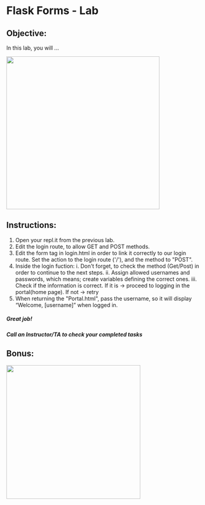 # Flask Forms - Lab

## Objective: 
In this lab, you will ...





<img src="https://www.nasa.gov/sites/default/files/thumbnails/image/xemu-eva-hls.jpg" width="400">





## Instructions:
1. Open your repl.it from the previous lab.
2. Edit the login route, to allow GET and POST methods.
3. Edit the form tag in login.html in order to link it correctly to our login route. Set the action to the login route ('/'), and the method to "POST".
4. Inside the login fuction:
    i. Don't forget, to check the method (Get/Post) in order to continue to the next steps.
    ii. Assign allowed usernames and passwords, which means; create variables defining the correct ones.
    iii. Check if the information is correct. If it is → proceed to logging in the portal(home page). If not → retry
5. When returning the "Portal.html", pass the username, so it will display “Welcome, [username]” when logged in.





##### Great job!
##### Call an Instructor/TA to check your completed tasks
 
 


## Bonus:

<img src="https://www.c-sharpcorner.com/UploadFile/201fc1/programming-in-java-using-the-mvc-architecture/Images/mvc%20framework.jpg" width="350">
